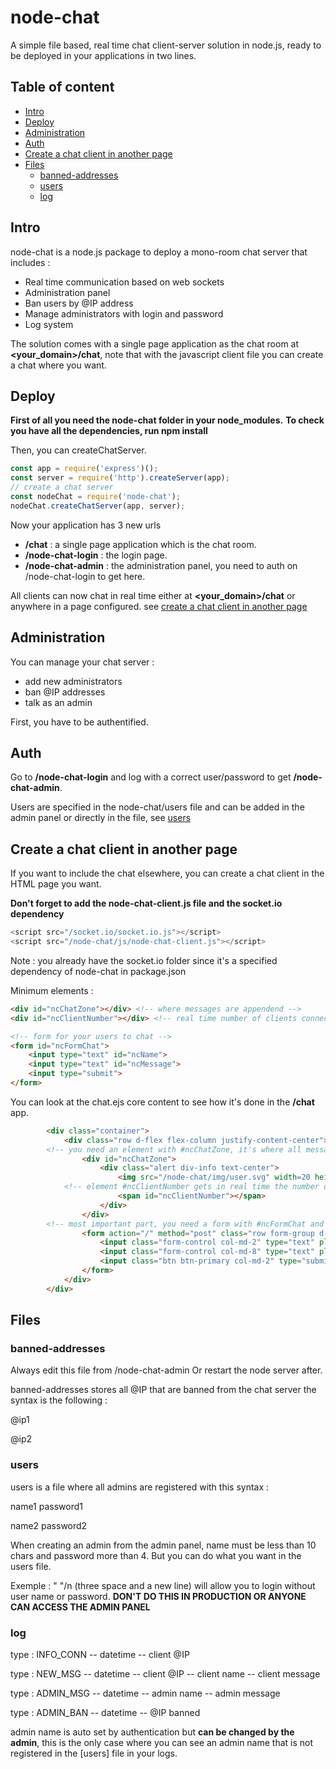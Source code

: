 # node-chat

A simple file based, real time chat client-server solution in node.js, ready to be deployed in your applications in two lines.

## Table of content
* [Intro](#intro)
* [Deploy](#deploy)
* [Administration](#administration)
* [Auth](#auth)
* [Create a chat client in another page](#create-a-chat-client-in-another-page)
* [Files](#files)
	* [banned-addresses](#banned-addresses)
	* [users](#users)
	* [log](#log)

## Intro

node-chat is a node.js package to deploy a mono-room chat server that includes :

* Real time communication based on web sockets
* Administration panel
* Ban users by @IP address
* Manage administrators with login and password
* Log system

The solution comes with a single page application as the chat room at **<your_domain>/chat**, note that with the javascript client file you can create a chat where you want.

## Deploy

**First of all you need the node-chat folder in your node_modules.**
**To check you have all the dependencies, run npm install**

Then, you can createChatServer.

```javascript
const app = require('express')();
const server = require('http').createServer(app);
// create a chat server
const nodeChat = require('node-chat');
nodeChat.createChatServer(app, server);
```
Now your application has 3 new urls
* **/chat** : a single page application which is the chat room.
* **/node-chat-login** : the login page.
* **/node-chat-admin** : the administration panel, you need to auth on /node-chat-login to get here.

All clients can now chat in real time either at **<your_domain>/chat** or anywhere in a page configured. see [create a chat client in another page](#configclient)

## Administration

You can manage your chat server :
* add new administrators
* ban @IP addresses
* talk as an admin

First, you have to be authentified.

## Auth

Go to **/node-chat-login** and log with a correct user/password to get **/node-chat-admin**.

Users are specified in the node-chat/users file and can be added in the admin panel or directly in the file, see [users](#users)

## Create a chat client in another page

If you want to include the chat elsewhere, you can create a chat client in the HTML page you want.

**Don't forget to add the node-chat-client.js file and the socket.io dependency**
```javascript
<script src="/socket.io/socket.io.js"></script>
<script src="/node-chat/js/node-chat-client.js"></script>
```
Note : you already have the socket.io folder since it's a specified dependency of node-chat in package.json

Minimum elements :

```html
<div id="ncChatZone"></div> <!-- where messages are appendend -->
<div id="ncClientNumber"></div> <!-- real time number of clients connected -->

<!-- form for your users to chat -->
<form id="ncFormChat">
	<input type="text" id="ncName">
	<input type="text" id="ncMessage">
	<input type="submit">
</form>
```

You can look at the chat.ejs core content to see how it's done in the **/chat** app.
```html
        <div class="container">
            <div class="row d-flex flex-column justify-content-center">
		<!-- you need an element with #ncChatZone, it's where all messages are appended -->
                <div id="ncChatZone">
                    <div class="alert div-info text-center">
                        <img src="/node-chat/img/user.svg" width=20 height=20 alt="">
			<!-- element #ncClientNumber gets in real time the number of clients connected to the chat -->
                        <span id="ncClientNumber"></span>
                    </div>
                </div>
		<!-- most important part, you need a form with #ncFormChat and an input #ncName, input #ncMessage -->
                <form action="/" method="post" class="row form-group d-flex" id="ncFormChat">
                    <input class="form-control col-md-2" type="text" placeholder="Name" id="ncName" autofocus>
                    <input class="form-control col-md-8" type="text" placeholder="Hi, enter a message..." id="ncMessage">
                    <input class="btn btn-primary col-md-2" type="submit" placeholder="Send">
                </form>
            </div>
        </div>
```

## Files

### banned-addresses

Always edit this file from /node-chat-admin
Or restart the node server after. 

banned-addresses stores all @IP that are banned from the chat server
the syntax is the following :

@ip1

@ip2

### users
	
users is a file where all admins are registered with this syntax :

name1 password1

name2 password2

When creating an admin from the admin panel, name must be less than 10 chars and password more than 4.
But you can do what you want in the users file.

Exemple : "   "/n (three space and a new line) will allow you to login without user name or password. **DON'T DO THIS IN PRODUCTION OR ANYONE CAN ACCESS THE ADMIN PANEL**

### log

type :	INFO_CONN -- datetime -- client @IP

type :	NEW_MSG -- datetime -- client @IP -- client name -- client message

type :	ADMIN_MSG -- datetime -- admin name -- admin message

type :	ADMIN_BAN -- datetime -- @IP banned

admin name is auto set by authentication but **can be changed by the admin**, 
this is the only case where you can see an admin name that is not registered
in the [users] file in your logs.
